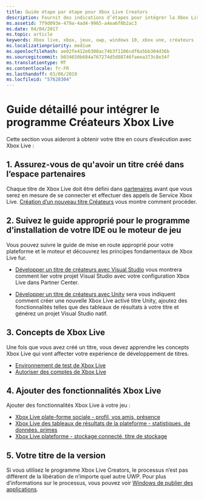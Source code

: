 ```yaml
---
title: Guide étape par étape pour Xbox Live Creators
description: Fournit des indications d’étapes pour intégrer la Xbox Live pour le programme Creators.
ms.assetid: 7f9d093e-479a-4ad4-9965-a4ea6f0b2ac3
ms.date: 04/04/2017
ms.topic: article
keywords: Xbox live, xbox, jeux, uwp, windows 10, xbox une, créateurs
ms.localizationpriority: medium
ms.openlocfilehash: ae02fe412e6300ac74b3f1106cdf6a5bb304d36b
ms.sourcegitcommit: b034650b684a767274d5d88746faeea373c8e34f
ms.translationtype: MT
ms.contentlocale: fr-FR
ms.lasthandoff: 03/06/2019
ms.locfileid: "57628304"
---
```

# <a name="step-by-step-guide-to-integrate-xbox-live-creators-program"></a>Guide détaillé pour intégrer le programme Créateurs Xbox Live

Cette section vous aideront à obtenir votre titre en cours d’exécution avec Xbox Live :

## <a name="1-ensure-you-have-a-title-created-in-partner-center"></a>1. Assurez-vous de qu'avoir un titre créé dans l’espace partenaires
Chaque titre de Xbox Live doit être défini dans [partenaires](https://partner.microsoft.com/dashboard) avant que vous serez en mesure de se connecter et effectuer des appels de Service Xbox Live.  [Création d’un nouveau titre Créateurs](create-and-test-a-new-creators-title.md) vous montre comment procéder.

## <a name="2-follow-the-appropriate-guide-to-setup-your-ide-or-game-engine"></a>2. Suivez le guide approprié pour le programme d’installation de votre IDE ou le moteur de jeu
Vous pouvez suivre le guide de mise en route approprié pour votre plateforme et le moteur et découvrez les principes fondamentaux de Xbox Live fur.

* [Développer un titre de créateurs avec Visual Studio](develop-creators-title-with-visual-studio.md) vous montrera comment lier votre projet Visual Studio avec votre configuration Xbox Live dans Partner Center.

* [Développer un titre de créateurs avec Unity](develop-creators-title-with-unity.md) sera vous indiquent comment créer une nouvelle Xbox Live activé titre Unity, ajoutez des fonctionnalités telles que des tableaux de résultats à votre titre et générez un projet Visual Studio natif.

## <a name="3-xbox-live-concepts"></a>3. Concepts de Xbox Live
Une fois que vous avez créé un titre, vous devez apprendre les concepts Xbox Live qui vont affecter votre expérience de développement de titres.

- [Environnement de test de Xbox Live](../xbox-live-sandboxes.md)
- [Autoriser des comptes de Xbox Live](authorize-xbox-live-accounts.md)

## <a name="4-add-xbox-live-features"></a>4. Ajouter des fonctionnalités Xbox Live

Ajouter des fonctionnalités Xbox Live à votre jeu :

- [Xbox Live plate-forme sociale - profil, vos amis, présence](../social-platform/social-platform.md)
- [Xbox Live des tableaux de résultats de la plateforme - statistiques, de données, primes](../data-platform/data-platform.md)
- [Xbox Live plateforme - stockage connecté, titre de stockage](../storage-platform/storage-platform.md)

## <a name="5-release-your-title"></a>5. Votre titre de la version

Si vous utilisez le programme Xbox Live Creators, le processus n’est pas différent de la libération de n’importe quel autre UWP.  Pour plus d’informations sur le processus, vous pouvez voir [Windows de publier des applications](https://developer.microsoft.com/en-us/store/publish-apps).
